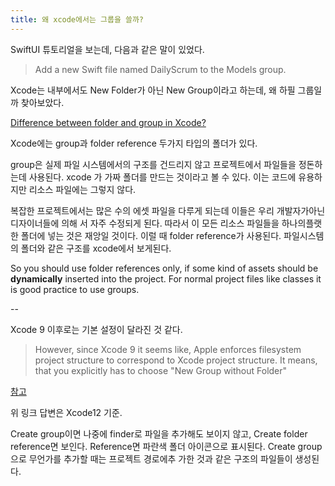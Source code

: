 ```yaml
---
title: 왜 xcode에서는 그룹을 쓸까?
---
```


SwiftUI 튜토리얼을 보는데, 다음과 같은 말이 있었다.

> Add a new Swift file named DailyScrum to the Models group.

Xcode는 내부에서도 New Folder가 아닌 New Group이라고 하는데, 왜 하필 그룹일까 찾아보았다.

[Difference between folder and group in Xcode?](https://stackoverflow.com/questions/34207664/difference-between-folder-and-group-in-xcode)

Xcode에는 group과 folder reference 두가지 타입의 폴더가 있다.

group은 실제 파일 시스템에서의 구조를 건드리지 않고 프로젝트에서 파일들을 정돈하는데 사용된다. xcode
가 가짜 폴더를 만드는 것이라고 볼 수 있다. 이는 코드에 유용하지만 리소스 파일에는 그렇지 않다.

복잡한 프로젝트에서는 많은 수의 에셋 파일을 다루게 되는데 이들은 우리 개발자가아닌 디자이너들에 의해
서 자주 수정되게 된다. 따라서 이 모든 리소스 파일들을 하나의플랫한 폴더에 넣는 것은 재앙일 것이다.
이럴 때 folder reference가 사용된다. 파일시스템의 폴더와 같은 구조를 xcode에서 보게된다.

So you should use folder references only, if some kind of assets should be **dynamically** inserted
into the project. For normal project files like classes it is good practice to use groups.

--

Xcode 9 이후로는 기본 설정이 달라진 것 같다.

> However, since Xcode 9 it seems like, Apple enforces filesystem project structure to correspond to
> Xcode project structure. It means, that you explicitly has to choose "New Group without Folder"

[참고](https://thomashanning.com/xcode-groups-folder-references/)

위 링크 답변은 Xcode12 기준.

Create group이면 나중에 finder로 파일을 추가해도 보이지 않고, Create folder reference면 보인다.
Reference면 파란색 폴더 아이콘으로 표시된다. Create group으로 무언가를 추가할 때는 프로젝트 경로에추
가한 것과 같은 구조의 파일들이 생성된다.
